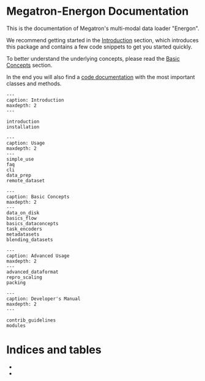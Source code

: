 <!--- Copyright (c) 2024, NVIDIA CORPORATION.
SPDX-License-Identifier: BSD-3-Clause -->

# Megatron-Energon Documentation

This is the documentation of Megatron's multi-modal data loader "Energon".

We recommend getting started in the [Introduction](introduction) section, which introduces this package and contains a few code snippets to get you started quickly.

To better understand the underlying concepts, please read the [Basic Concepts](basics_dataconcepts) section.

In the end you will also find a [code documentation](modules) with the most important classes and methods.

```{toctree}
---
caption: Introduction
maxdepth: 2
---

introduction
installation
```


```{toctree}
---
caption: Usage
maxdepth: 2
---
simple_use
faq
cli
data_prep
remote_dataset
```


```{toctree}
---
caption: Basic Concepts
maxdepth: 2
---
data_on_disk
basics_flow
basics_dataconcepts
task_encoders
metadatasets
blending_datasets
```


```{toctree}
---
caption: Advanced Usage
maxdepth: 2
---
advanced_dataformat
repro_scaling
packing
```


```{toctree}
---
caption: Developer's Manual
maxdepth: 2
---

contrib_guidelines
modules
```

# Indices and tables

- [](genindex)
- [](modindex)
